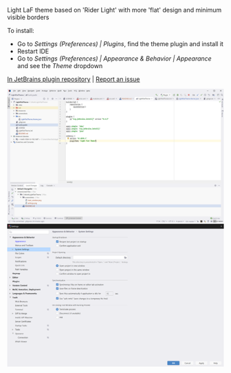 Light LaF theme based on 'Rider Light' with more 'flat' design and minimum visible borders

To install:
* Go to _Settings (Preferences) | Plugins_, find the theme plugin and install it
* Restart IDE
* Go to _Settings (Preferences) | Appearance & Behavior | Appearance_ and see the _Theme_ dropdown  
  
  
[In JetBrains plugin repository](https://plugins.jetbrains.com/plugin/12169-light-flat-theme) | [Report an issue](https://github.com/nerzhulart/LightFlatTheme/issues)  

![Dark purple theme main window](/screenshots/main_window.png)  
![Dark purple theme settings](/screenshots/settings.png)

